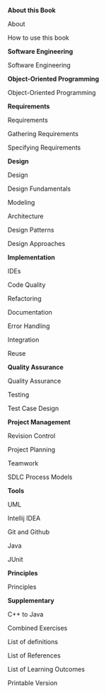 
<span id="toc">
<navigation>

* **About this Book**
* [About](https://se-education.org/se-book/about/acknowledgements.html)
* [How to use this book](https://se-education.org/se-book/about/usage.html)

* **Software Engineering**
* [Software Engineering](https://se-education.org/se-book/softwareEngineering/)

* **Object-Oriented Programming**
* [Object-Oriented Programming](https://se-education.org/se-book/oop/)

* **Requirements**
* [Requirements](https://se-education.org/se-book/requirements/)
* [Gathering Requirements](https://se-education.org/se-book/gatheringRequirements/)
* [Specifying Requirements](https://se-education.org/se-book/specifyingRequirements/)

* **Design**
* [Design](https://se-education.org/se-book/design/)
* [Design Fundamentals](https://se-education.org/se-book/designFundamentals/)
* [Modeling](https://se-education.org/se-book/modeling/)
* [Architecture](https://se-education.org/se-book/architecture/)
* [Design Patterns](https://se-education.org/se-book/designPatterns/)
* [Design Approaches](https://se-education.org/se-book/designApproaches/)

* **Implementation**
* [IDEs](https://se-education.org/se-book/ides/)
* [Code Quality](https://se-education.org/se-book/codeQuality/)
* [Refactoring](https://se-education.org/se-book/refactoring/)
* [Documentation](https://se-education.org/se-book/documentation/)
* [Error Handling](https://se-education.org/se-book/errorHandling/)
* [Integration](https://se-education.org/se-book/integration/)
* [Reuse](https://se-education.org/se-book/reuse/)

* **Quality Assurance**
* [Quality Assurance](https://se-education.org/se-book/qualityAssurance/)
* [Testing](https://se-education.org/se-book/testing/)
* [Test Case Design](https://se-education.org/se-book/testCaseDesign/)

* **Project Management**
* [Revision Control](https://se-education.org/se-book/revisionControl/)
* [Project Planning](https://se-education.org/se-book/projectPlanning/)
* [Teamwork](https://se-education.org/se-book/teamwork/)
* [SDLC Process Models](https://se-education.org/se-book/processModels/)

* **Tools**
* [UML](https://se-education.org/se-book/uml/)
* [Intellij IDEA](https://se-education.org/se-book/intellij/)
* [Git and Github](https://se-education.org/se-book/gitAndGithub/)
* [Java](https://se-education.org/se-book/javaTools/)
* [JUnit](https://se-education.org/se-book/junit/)

* **Principles**
* [Principles](https://se-education.org/se-book/principles/)

* **Supplementary**
* [C++ to Java](https://se-education.org/se-book/cppToJava/)

* [Combined Exercises](https://se-education.org/se-book/combined/exercises.html)
* [List of definitions](https://se-education.org/se-book/common/definitions.html)
* [List of References](https://se-education.org/se-book/common/references.html)
* [List of Learning Outcomes](https://se-education.org/se-book/common/outcomes.html)
* [Printable Version](https://se-education.org/se-book/common/print.html)

</navigation>
</span>
